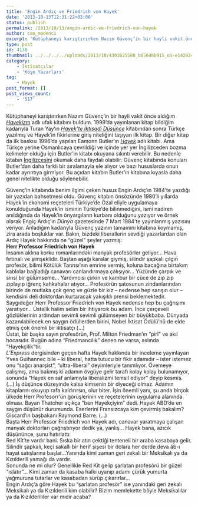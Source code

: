 ```yaml
---
title: 'Engin Ardıç ve Friedrich von Hayek'
date: '2013-10-13T12:31:22+03:00'
status: publish
permalink: /2013/10/13/engin-ardic-ve-friedrich-von-hayek
author: can_madenci
excerpt: 'Kütüphaneyi karıştırırken Nazım Güvenç’in bir hayli vakit önce aldığım Hayekizm adlı ufak kitabını buldum. 1999’da yayınlanan kitap bildiğim kadarıyla Turan Yay’ın Hayek’te İktisadi Düşünce kitabından sonra Türkçe yazılmış ve Hayek''in fikirlerine giriş niteliğini taşıyan ilk kitap. Bir diğer kitap da ilk baskısı 1996’da yapılan Eamonn Butler’ın Hayek adlı kitabı. Ama Türkçe yerine Osmanlıcaya çevrildiği ve içinde yer yer İngilizceden bozma kelimeler olduğu için Butler’ın kitabı okuyana sıkıntı verebilir. Bu nedenle kitabın İngilizcesini okumak daha faydalı olabilir. Güvenç kitabında konuları Butler’dan daha farklı bir sıralamayla ele alıyor ve bazı hususlarda onun kadar ayrıntıya girmiyor. Bu açıdan kitabın Butler’ın kitabına kıyasla daha genel nitelikte olduğu söylenebilir.'
type: post
id: 4130
thumbnail: ../../../../uploads/2013/10/4303825588_b65646b915_o1-e1420243552693-1-2-150x150.jpg
category:
    - İktisatçılar
    - 'Köşe Yazarları'
tag:
    - Hayek
post_format: []
post_views_count:
    - '517'
---
```

Kütüphaneyi karıştırırken Nazım Güvenç’in bir hayli vakit önce aldığım [*Hayekizm*](http://www.kitapyurdu.com/kitap/default.asp?id=62194) adlı ufak kitabını buldum. 1999’da yayınlanan kitap bildiğim kadarıyla Turan Yay’ın [*Hayek’te İktisadi Düşünce*](http://turanyay.org/files/other/Hayektedusunce.pdf) kitabından sonra Türkçe yazılmış ve Hayek’in fikirlerine giriş niteliğini taşıyan ilk kitap. Bir diğer kitap da ilk baskısı 1996’da yapılan Eamonn Butler’ın [*Hayek*](http://www.liberte.com.tr/incele.php?id=MjQ=) adlı kitabı. Ama Türkçe yerine Osmanlıcaya çevrildiği ve içinde yer yer İngilizceden bozma kelimeler olduğu için Butler’ın kitabı okuyana sıkıntı verebilir. Bu nedenle kitabın [İngilizcesini](http://www.adamsmith.org/sites/default/files/images/uploads/publications/hayek-his-contribution-ed-4.pdf) okumak daha faydalı olabilir. Güvenç kitabında konuları Butler’dan daha farklı bir sıralamayla ele alıyor ve bazı hususlarda onun kadar ayrıntıya girmiyor. Bu açıdan kitabın Butler’ın kitabına kıyasla daha genel nitelikte olduğu söylenebilir.

Güvenç’in kitabında benim ilgimi çeken husus Engin Ardıç’ın 1984’te yazdığı bir yazıdan bahsetmesi oldu. Güvenç kitabın önsözünde 1980’li yıllarda Hayek’in ekonomi reçeteleri Türkiye’de Özal eliyle uygulamaya konulduğunda Hayek’in isminin Türkiye’de bilinmediğini, ismi nadiren anıldığında da Hayek’in önyargıların kurbanı olduğunu yazıyor ve örnek olarak Engiç Ardıç’ın *Dünya* gazetesinde 7 Mart 1984’te yayınlanmış yazısını veriyor. Anladığım kadarıyla Güvenç yazının tamamını kitabına koymamış, zira arada boşluklar var. Bakın, bizdeki liberallerin sevdiği yazarlardan olan Ardıç Hayek hakkında ne “güzel” şeyler yazmış:  
**Herr Professor Friedrich von Hayek**  
İnsanın aklına korku romanlarındaki manyak profesörler geliyor… Hava fırtınalı ve şimşeklidir. Baştan aşağı karalar giymiş, silindir şapkalı çılgın profesör, bilimi Kötülük Tanrısı’nın emrine vermiş, koluna bacağına birtakım kablolar bağladığı canavarı canlandırmaya çalışıyor… Yüzünde çarpık ve sinsi bir gülümseme… Yardımcısı çirkin ve kambur bir cüce de zıp zıp zıplayıp iğrenç kahkahalar atıyor… Profesörün şatosunun zindanlarından birinde de mutlaka çok genç ve güzle bir kız – nedense hep sarışın olur – kendisini deli doktordan kurtaracak yakışıklı prensi beklemektedir.  
Saygıdeğer Herr Professor Friedrich von Hayek nedense hep bu çağrışımı yaratıyor… Üstelik halim selim bir ihtiyarcık bu adam. İnce çerçeveli gözlüklerinin ardından sevimli sevimli gülümseyen bir büyükbaba. Dünyada kazanılabilecek en saygın ödüllerden birini, Nobel İktisat Ödülü’nü de elde etmiş çok önemli bir iktisatçı (…)  
Üstat, bir başka sayın profesörün, Prof. Milton Friedman’ın “pirî” ve akıl hocasıdır. Bugün adına “Friedmancılık” denen ne varsa, aslında “Hayekçilik”tir.  
*L’Express* dergisinden geçen hafta Hayek hakkında bir inceleme yayınlayan Yves Guihannec bile – ki liberal, hatta tutucu bir fikir adamıdır – ister istemez onu “sağcı anarşist”, “ultra-liberal” deyimleriyle tanımlıyor. Övemeye çalışmış, ama bakmış ki adamın övgüye gelir tarafı kolay kolay bulunamıyor, sonunda “Hayek en saf anlamıyla liberalizmi temsil ediyor” deyip kesmiş. (…) İş düşünce düzeyinde kalsa kimsenin bir diyeceği olmaz. Adamın kitaplarını okuyup rafa kaldırırsın, olur biter. İşin önemli yanı, şu anda birçok ülkede Herr Profesorr’ün görüşlerinin ve reçetelerinin uygulama alanında olması. Bayan Thatcher açıkça “ben Hayekçiyim” dedi. Hayek ABD’de en saygın düşünür durumunda. Eserlerini Fransızcaya kim çevirmiş bakalım? Giscard’ın başbakanı Raymond Barre. (…)  
Başta Herr Professor Friedrich von Hayek adı, canavar yaratmaya çalışan manyak doktorları çağrıştırıyor dedik ya, yanlış… Hayek bana, azıcık düşününce, şunu hatırlattı:  
Red Kit’te vardır hani. Sıska bir atın çektiği tenteneli bir araba kasabaya gelir. Silindir şapkalı, keçi sakallı bir herif şişesi bir dolara her derde deva âb-ı hayat satışlarına başlar…Yanında kimi zaman geri zekalı bir Meksikalı ya da Kızılderili yamağı da vardır.  
Sonunda ne mi olur? Genellikle Red Kit gelip şarlatan profesörü bir güzel “ıslatır”… Kimi zaman da kasaba halkı uyanıp adamı çürük yumurta yağmuruna tutarlar ve kasabadan sürüp çıkarırlar…  
Engin Ardıç’a göre Hayek bu “şarlatan profesör” ise yanındaki geri zekalı Meksikalı ya da Kızılderili kim olabilir? Bizim memlekette böyle Meksikalılar ya da Kızılderililer var mıdır acaba?